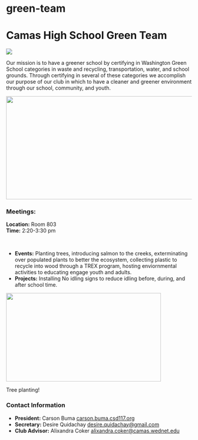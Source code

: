 # green-team
<html>
  <link type="text/css" rel="stylesheet" href="stylesheets/style.scss" />
  <head>
    <title>CHSGreenTeam</title>
  </head>
  <body>
    <h1 class="Arial navy">
      Camas High School Green Team
    </h1>
    <img src="https://mail.google.com/mail/u/0/?ui=2&ik=9bff3b955f&view=fimg&th=1631d29c61215d01&attid=0.0.1&disp=emb&attbid=ANGjdJ8FKa5smVj1F07h0YtJvAxoE3m0yOUzi1YnlefFjrPqML5oMmAIupkigc79RWUjORt5PjSFULDv1nbF-fnNamk8G2uFxAA6xCFOF15nvcanN5m8XzT6lSnPW4w&sz=w214-h170&ats=1525232705000&rm=1631d29c61215d01&zw&atsh=1">
    <p class="Arial">
    Our mission is to have a greener school by certifying in Washington Green School categories in waste and recycling, transportation, water, and school grounds. Through certifying in several of these categories we accomplish our purpose of our club in which to have a cleaner and greener environment through our school, community, and youth.
    </p>
    <img width="520" height="280" src="https://mail.google.com/mail/u/0/?ui=2&ik=9bff3b955f&view=att&th=1631d29c61215d01&attid=0.10&disp=safe&zw">
    <h3 class="Arial green">
    Meetings:
    </h3>
      <p class="Arial">
      <strong>Location:</strong> Room 803
      <br>
      <strong>Time:</strong> 2:20-3:30 pm
      </p>
  <br>
      <ul class="Arial">
        <li><strong>Events:</strong> Planting trees, introducing salmon to the creeks, exterminating over populated plants to better the ecosystem, collecting plastic to recycle into wood through a TREX program, hosting enviornmental activities to educating engage youth and adults.</li>
        <li><strong>Projects:</strong> Installing No idling signs to reduce idling before, during, and after school time.</li>
      </ul>
    <img width="420" height="240" src="https://mail.google.com/mail/u/0/?ui=2&ik=9bff3b955f&view=att&th=1631d29c61215d01&attid=0.16&disp=safe&zw">
    <p class="Arial">
    Tree planting!
    </p>
    <h3 class="Arial green">Contact Information</h3>
    <ul class="Arial">
      <li><strong>President:</strong> Carson Buma <a href="carson.buma.csd117.org">carson.buma.csd117.org</a>
      <li><strong>Secretary:</strong> Desire Quidachay <a href="desire.quidachay@gmail.com">desire.quidachay@gmail.com</a>
      <li><strong>Club Advisor:</strong> Alixandra Coker <a href="alixandra.coker@camas.wednet.edu">alixandra.coker@camas.wednet.edu</a>
  </body>
</html>
